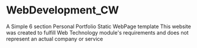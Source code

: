 # WebDevelopment_CW
A Simple 6 section Personal Portfolio Static WebPage template
This website was created to fulfill Web Technology module's requirements and does not represent an actual company or service
